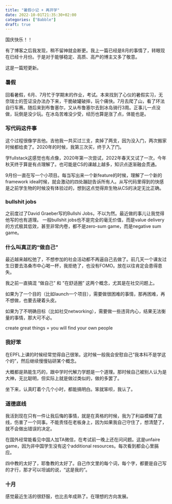 ```yaml
---
title: "暑假小记 + 再开学"
date: 2022-10-01T21:35:30+02:00
categories: ["Babble"]
draft: true
---
```


国庆快乐！！

有了博客之后我发现，稍不留神就会断更。我上一篇已经是8月的事情了，转眼现在已经十月份。于是对于能够稳定、高质、高产的博主又多了敬意。

这是一篇短更新。

### 暑假
回看暑假，6月、7月忙于学期末的作业，考试。本来找到了心仪的暑假实习，无奈瑞士的签证没办法办下来，干脆破罐破摔，玩个痛快。7月去爬了山，看了环法自行车赛。随后来到布鲁塞尔，又从布鲁塞尔去到冰岛骑行3周。正事儿一点没做，玩倒是没少玩。在冰岛苦难没少受，经历也算是涨了点，体能也是。

### 写代码这件事
这个过程很像学吉他。吉他我一共买过三支，卖掉了两支，因为没入门，两次搬家时候都给卖了。2020年的时候，我第三次买，终于入了门。

学fullstack这感觉也有点像，2020年第一次尝试，2022年春天又试了一次，今年秋天终于算是有点理解了。也可能是CS的课越上越多，知识点逐渐融会贯通。

9月份一直在写一个小项目。每当写出来一个新feature的时候，理解了一个新的framework idea时候，就会激动的四处蹦跶告诉所有人。从写代码里得到的快感是之前学生物的时候没有体验过的，想到这点觉得弃生物从CS的决定无比正确。

### bullshit jobs
之前度过了David Graeber写的Bullshi Jobs，不以为然。最近做的事儿让我觉得他写的也有道理。
一般bullshit jobs也不是完全的毫无价值，而是value delivery的方式极其低效，甚至非常内卷，都不是zero-sum game，而是negative sum game。

### 什么叫真正的“做自己”
最近越来越松弛了，不想参加的社会活动都不再逼自己去做了。前几天一个课友过生日要去洛桑市中心喝一杯，我拒绝了，也没有FOMO。放在以往肯定会患得患失。

我之前一直搞混 “做自己” 和 "在舒适圈” 这两个概念，尤其是在社交问题上。

如果为了一个目的（比如launch一个项目），需要做很困难的事情，那再困难，再不想做，也要去硬着头皮。

如果为了不明确目标（比如社交networking），需要做一些违背内心，结果无法衡量的事情，那大可不必。

create great things = you will find your own people 

### 我好笨
在EPFL上课的时候经常觉得自己很笨。这时候一般我会安慰自己“我本科不是学这个的”，然后继续慢慢钻研某个概念。 

大概都是熟能生巧的，跟中学时代解力学题是一个道理。那时候自己被别人认为是大神，无比聪明，但实际上就是做过类似的，做的多罢了。

坐下来，认真盯着个几个小时，都能搞明白。笨就笨呗，我认了。

### 道德底线
我活到现在只有一件让我后悔的事情，就是在真格的时候，我为了利益模糊了底线，伤害了一个同事。不能责怪在老板身上，因为如果我自己守住了，想清楚了，就不会做出错误的决定。

在国外经常能看见中国人加TA微信，在考试前一晚上还在问问题。这是unfaire game，因为非中国学生没有这个additional resources。每次看到都会心里膈应。

四中教的太好了，耶鲁教的太好了。自己作文里的每个词，每个字，都要是自己写的才行，那才可以坦诚的说，“这是我的”。

### 十月
感觉最近生活的很舒服，也比去年成熟了。在理想的方向发展。